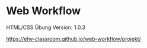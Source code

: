 # Web Workflow

HTML/CSS Übung
Version: 1.0.3

https://ehy-classroom.github.io/web-workflow/projekt/